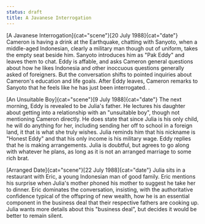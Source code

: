 ```yaml
---
status: draft
title: A Javanese Interrogation
---
```

[A Javanese Interrogation]{cat="scene"}[20 July 1988]{cat="date"}  Cameron is having a drink at the
Earthquake, chatting with Sanyoto, when a middle-aged Indonesian, clearly a military man though out of uniform, takes the empty seat beside him. Sanyoto introduces him as "Pak Eddy"
and leaves them to chat. Eddy is affable, and asks Cameron
general questions about how he likes Indonesia and other inoccuous questions generally asked of foreigners. But the conversation shifts to pointed inquiries about Cameron's
education and life goals. After Eddy leaves, Cameron remarks to Sanyoto
that he feels like he has just been interrogated. .

[An Unsuitable Boy]{cat="scene"}[9 July 1988]{cat="date"}  The next morning, Eddy is revealed to be Julia's father. He lectures his daughter about getting into a relationship with an "unsuitable boy", though not mentioning Cameron directly. He does state that since Julia is his only child, he will do anything for her, including sending her off to school in a foreign land, it that is what she truly wishes. Julia reminds him that
his nickname is "Honest Eddy" and that his only income is his military
wage. Eddy replies that he is making arrangements. Julia is doubtful,
but agrees to go along with whatever he plans, as long as it is not an
arranged marriage to some rich brat.

[Arranged Date]{cat="scene"}[22 July 1988]{cat="date"}  Julia sits in a restaurant
with Eric, a young Indonesian man of good family. Eric mentions his
surprise when Julia's mother phoned his mother to suggest he take her to
dinner. Eric dominates the conversation, insisting, with the
authoritative confidence typical of the offspring of new wealth, how he
is an essential component in the business deal that their respective
fathers are cooking up. Julia wants more details about this "business
deal", but decides it would be better to remain silent.


